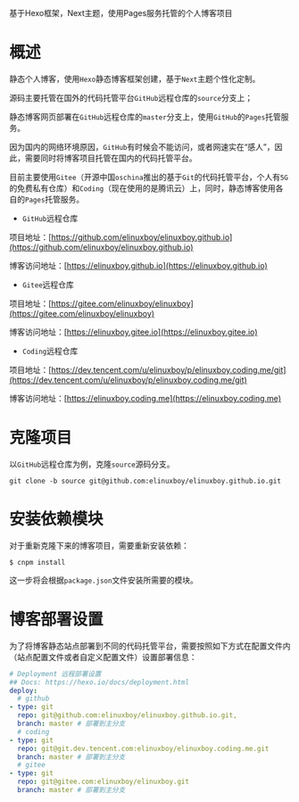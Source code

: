 基于Hexo框架，Next主题，使用Pages服务托管的个人博客项目

# 概述

静态个人博客，使用`Hexo`静态博客框架创建，基于`Next`主题个性化定制。

源码主要托管在国外的代码托管平台`GitHub`远程仓库的`source`分支上；

静态博客网页部署在`GitHub`远程仓库的`master`分支上，使用`GitHub`的`Pages`托管服务。

因为国内的网络环境原因，`GitHub`有时候会不能访问，或者网速实在“感人”，因此，需要同时将博客项目托管在国内的代码托管平台。

目前主要使用`Gitee`（开源中国`oschina`推出的基于`Git`的代码托管平台，个人有`5G`的免费私有仓库）和`Coding`（现在使用的是腾讯云）上，同时，静态博客使用各自的`Pages`托管服务。

-   `GitHub`远程仓库

项目地址：[https://github.com/elinuxboy/elinuxboy.github.io](https://github.com/elinuxboy/elinuxboy.github.io)

博客访问地址：[https://elinuxboy.github.io](https://elinuxboy.github.io)

-   `Gitee`远程仓库

项目地址：[https://gitee.com/elinuxboy/elinuxboy](https://gitee.com/elinuxboy/elinuxboy)

博客访问地址：[https://elinuxboy.gitee.io](https://elinuxboy.gitee.io)

-   `Coding`远程仓库

项目地址：[https://dev.tencent.com/u/elinuxboy/p/elinuxboy.coding.me/git](https://dev.tencent.com/u/elinuxboy/p/elinuxboy.coding.me/git)

博客访问地址：[https://elinuxboy.coding.me](https://elinuxboy.coding.me)

# 克隆项目

以`GitHub`远程仓库为例，克隆`source`源码分支。

`git clone -b source git@github.com:elinuxboy/elinuxboy.github.io.git`

# 安装依赖模块

对于重新克隆下来的博客项目，需要重新安装依赖：

`$ cnpm install`

这一步将会根据`package.json`文件安装所需要的模块。

# 博客部署设置

为了将博客静态站点部署到不同的代码托管平台，需要按照如下方式在配置文件内（站点配置文件或者自定义配置文件）设置部署信息：

```yaml
# Deployment 远程部署设置
## Docs: https://hexo.io/docs/deployment.html
deploy:
  # github
- type: git
  repo: git@github.com:elinuxboy/elinuxboy.github.io.git,
  branch: master # 部署到主分支
  # coding
- type: git
  repo: git@git.dev.tencent.com:elinuxboy/elinuxboy.coding.me.git
  branch: master # 部署到主分支
  # gitee
- type: git
  repo: git@gitee.com:elinuxboy/elinuxboy.git
  branch: master # 部署到主分支
```